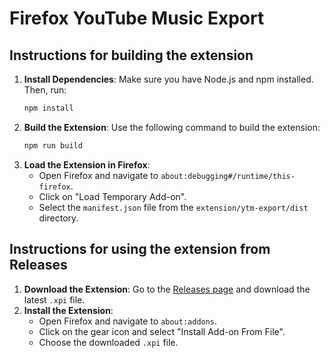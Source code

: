 # Firefox YouTube Music Export

## Instructions for building the extension

1. **Install Dependencies**: Make sure you have Node.js and npm installed. Then, run:
   ```bash
   npm install
   ```
2. **Build the Extension**: Use the following command to build the extension:
   ```bash
   npm run build
   ```
3. **Load the Extension in Firefox**:
   - Open Firefox and navigate to `about:debugging#/runtime/this-firefox`.
   - Click on "Load Temporary Add-on".
   - Select the `manifest.json` file from the `extension/ytm-export/dist` directory.

## Instructions for using the extension from Releases

1. **Download the Extension**: Go to the [Releases page](https://github.com/breadbored/ytm-export/releases) and download the latest `.xpi` file.
2. **Install the Extension**:
   - Open Firefox and navigate to `about:addons`.
   - Click on the gear icon and select "Install Add-on From File".
   - Choose the downloaded `.xpi` file.